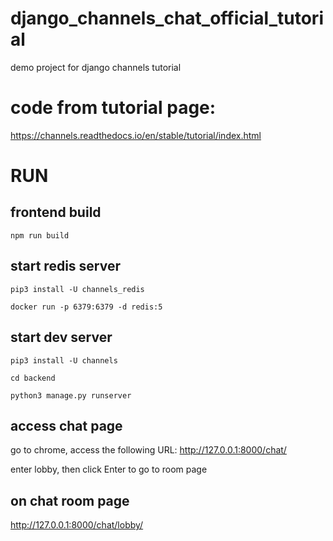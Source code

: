 # django_channels_chat_official_tutorial
demo project for django channels tutorial


# code from tutorial page:
https://channels.readthedocs.io/en/stable/tutorial/index.html

# RUN

## frontend build

```
npm run build
```

## start redis server

```
pip3 install -U channels_redis

docker run -p 6379:6379 -d redis:5
```

## start dev server
```
pip3 install -U channels

cd backend

python3 manage.py runserver
```

## access chat page
go to chrome, access the following URL:
http://127.0.0.1:8000/chat/

enter lobby, then click Enter to go to room page

## on chat room page
http://127.0.0.1:8000/chat/lobby/




